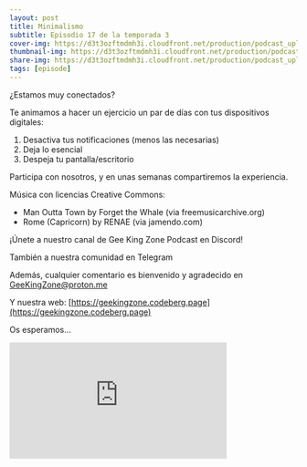 ```yaml
---
layout: post
title: Minimalismo
subtitle: Episodio 17 de la temporada 3
cover-img: https://d3t3ozftmdmh3i.cloudfront.net/production/podcast_uploaded_nologo/14743809/14743809-1619370377976-ce118b9b0f9a8.jpg
thumbnail-img: https://d3t3ozftmdmh3i.cloudfront.net/production/podcast_uploaded_nologo/14743809/14743809-1619370377976-ce118b9b0f9a8.jpg
share-img: https://d3t3ozftmdmh3i.cloudfront.net/production/podcast_uploaded_nologo/14743809/14743809-1619370377976-ce118b9b0f9a8.jpg
tags: [episode]
---
```


¿Estamos muy conectados?

Te animamos a hacer un ejercicio un par de días con tus dispositivos digitales:

1.   Desactiva tus notificaciones (menos las necesarias)
2.   Deja lo esencial
3.   Despeja tu pantalla/escritorio

Participa con nosotros, y en unas semanas compartiremos la experiencia.

Música con licencias Creative Commons:

*   Man Outta Town by Forget the Whale (via freemusicarchive.org)
*   Rome (Capricorn) by RENAE (via jamendo.com)

¡Únete a nuestro canal de Gee King Zone Podcast en Discord!

También a nuestra comunidad en Telegram

Además, cualquier comentario es bienvenido y agradecido en GeeKingZone@proton.me

Y nuestra web: [https://geekingzone.codeberg.page](https://geekingzone.codeberg.page)

Os esperamos...

  
<iframe src='https://podcasters.spotify.com/pod/show/geekingzone/embed/episodes/Minimalismo-e1pjhnv' height='204px' width='380px' frameborder='0' scrolling='no'></iframe>